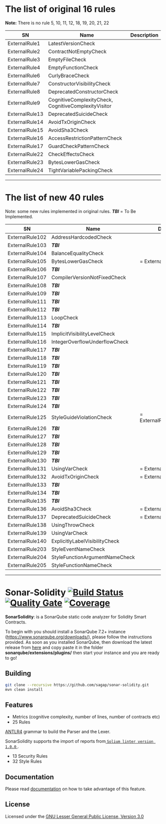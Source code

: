 # The list of original 16 rules
**Note:** There is no rule 5, 10, 11, 12, 18, 19, 20, 21, 22

| SN | Name | Description |
|-------------- |--------------|-----|
| ExternalRule1 | LatestVersionCheck ||
| ExternalRule2 | ContractNotEmptyCheck ||
| ExternalRule3 | EmptyFileCheck ||
| ExternalRule4 | EmptyFunctionCheck ||
| ExternalRule6 | CurlyBraceCheck ||
| ExternalRule7 | ConstructorVisibilityCheck ||
| ExternalRule8 | DeprecatedConstructorCheck ||
| ExternalRule9 | CognitiveComplexityCheck, CognitiveComplexityVisitor ||
| ExternalRule13 | DeprecatedSuicideCheck ||
| ExternalRule14 | AvoidTxOriginCheck ||
| ExternalRule15 | AvoidSha3Check ||
| ExternalRule16 | AccessRestrictionPatternCheck ||
| ExternalRule17 | GuardCheckPatternCheck ||
| ExternalRule22 | CheckEffectsCheck ||
| ExternalRule23 | BytesLowerGasCheck ||
| ExternalRule24 | TightVariablePackingCheck ||

---
# The list of new 40 rules

Note: some new rules implemented in original rules.
***TBI*** = To Be Implemented.

| SN | Name | Description |
|-----------------|-------------|-----|
| ExternalRule102 | AddressHardcodedCheck ||
| ExternalRule103 | ***TBI*** ||
| ExternalRule104 | BalanceEqualityCheck ||
| ExternalRule105 | BytesLowerGasCheck | = ExternalRule23|
| ExternalRule106 | ***TBI*** ||
| ExternalRule107 | CompilerVersionNotFixedCheck ||
| ExternalRule108 | ***TBI*** ||
| ExternalRule109 | ***TBI*** ||
| ExternalRule111 | ***TBI*** ||
| ExternalRule112 | ***TBI*** ||
| ExternalRule113 | LoopCheck ||
| ExternalRule114 | ***TBI*** ||
| ExternalRule115 | ImplicitVisibilityLevelCheck ||
| ExternalRule116 | IntegerOverflowUnderflowCheck ||
| ExternalRule117 | ***TBI*** ||
| ExternalRule118 | ***TBI*** ||
| ExternalRule119 | ***TBI*** ||
| ExternalRule120 | ***TBI*** ||
| ExternalRule121 | ***TBI*** ||
| ExternalRule122 | ***TBI*** ||
| ExternalRule123 | ***TBI*** ||
| ExternalRule124 | ***TBI*** ||
| ExternalRule125 | StyleGuideViolationCheck | = ExternalRule203+204+205|
| ExternalRule126 | ***TBI*** ||
| ExternalRule127 | ***TBI*** ||
| ExternalRule128 | ***TBI*** ||
| ExternalRule129 | ***TBI*** ||
| ExternalRule130 | ***TBI*** ||
| ExternalRule131 | UsingVarCheck | = ExternalRule139|
| ExternalRule132 | AvoidTxOriginCheck | = ExternalRule14|
| ExternalRule133 | ***TBI*** ||
| ExternalRule134 | ***TBI*** ||
| ExternalRule135 | ***TBI*** ||
| ExternalRule136 | AvoidSha3Check | = ExternalRule15|
| ExternalRule137 | DeprecatedSuicideCheck | = ExternalRule13|
| ExternalRule138 | UsingThrowCheck ||
| ExternalRule139 | UsingVarCheck ||
| ExternalRule140 | ExplicitlyLabelVisibilityCheck ||
| ExternalRule203 | StyleEventNameCheck ||
| ExternalRule204 | StyleFunctionArgumentNameCheck ||
| ExternalRule205 | StyleFunctionNameCheck ||


---


# Sonar-Solidity [![Build Status](https://travis-ci.org/sagap/sonar-solidity.svg?branch=master)](https://travis-ci.org/sagap/sonar-solidity) [![Quality Gate](https://sonarcloud.io/api/project_badges/measure?project=org.sonarsource.solidity%3Asonar-solidity&metric=alert_status)](https://sonarcloud.io/dashboard?id=org.sonarsource.solidity%3Asonar-solidity) [![Coverage](https://sonarcloud.io/api/project_badges/measure?project=org.sonarsource.solidity%3Asonar-solidity&metric=coverage)](https://sonarcloud.io/component_measures?id=org.sonarsource.solidity%3Asonar-solidity&metric=coverage)

**SonarSolidity**: is a SonarQube static code analyzer for Solidity Smart Contracts.

To begin with you should install a SonarQube 7.2+ instance (https://www.sonarqube.org/downloads/), please follow the instructions provided.
As soon as you installed SonarQube, then download the latest release from [here](https://github.com/sagap/sonar-solidity/releases) and copy paste it in the folder  **sonarqube/extensions/plugins/**  then start your instance and you are ready to go!

## Building

```bash
git clone --recursive https://github.com/sagap/sonar-solidity.git
mvn clean install
```

## Features
* Metrics (cognitive complexity, number of lines, number of contracts etc)
* 25 Rules

[ANTLR4](https://github.com/solidityj/solidity-antlr4) grammar to build the Parser and the Lexer.

SonarSolidity supports the import of reports from[ ```Solium linter version 1.0.0``` ](http://solium.readthedocs.io/en/latest/).
* 13 Security Rules
* 32 Style Rules

## Documentation

Please read [documentation](https://github.com/sagap/sonar-solidity/blob/master/Sonar%20Solidity%20Docs.pdf) on how to take advantage of this feature.

## License

Licensed under the [GNU Lesser General Public License, Version 3.0](http://www.gnu.org/licenses/lgpl.txt)
